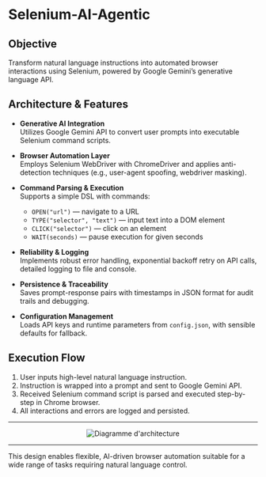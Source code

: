 # Selenium-AI-Agentic

## Objective
Transform natural language instructions into automated browser interactions using Selenium, powered by Google Gemini’s generative language API.

## Architecture & Features

- **Generative AI Integration**  
  Utilizes Google Gemini API to convert user prompts into executable Selenium command scripts.

- **Browser Automation Layer**  
  Employs Selenium WebDriver with ChromeDriver and applies anti-detection techniques (e.g., user-agent spoofing, webdriver masking).

- **Command Parsing & Execution**  
  Supports a simple DSL with commands:  
  - `OPEN("url")` — navigate to a URL  
  - `TYPE("selector", "text")` — input text into a DOM element  
  - `CLICK("selector")` — click on an element  
  - `WAIT(seconds)` — pause execution for given seconds

- **Reliability & Logging**  
  Implements robust error handling, exponential backoff retry on API calls, detailed logging to file and console.

- **Persistence & Traceability**  
  Saves prompt-response pairs with timestamps in JSON format for audit trails and debugging.

- **Configuration Management**  
  Loads API keys and runtime parameters from `config.json`, with sensible defaults for fallback.

## Execution Flow

1. User inputs high-level natural language instruction.  
2. Instruction is wrapped into a prompt and sent to Google Gemini API.  
3. Received Selenium command script is parsed and executed step-by-step in Chrome browser.  
4. All interactions and errors are logged and persisted.

---

<p align="center">
  <img src="https://drive.google.com/uc?export=view&id=1kx8bAUrDhHS5gGwgMODPy44E3gA3SzOH" alt="Diagramme d'architecture" />
</p>

---

This design enables flexible, AI-driven browser automation suitable for a wide range of tasks requiring natural language control.

